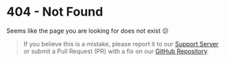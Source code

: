 # 404 - Not Found

Seems like the page you are looking for does not exist 😕

> If you believe this is a mistake, please report it to our [Support Server](https://discord.gg/DEEZY5cwpy) or submit a Pull Request (PR) with a fix on our [GitHub Repository](https://github.com/xNickyDev/Forkman/pulls).
